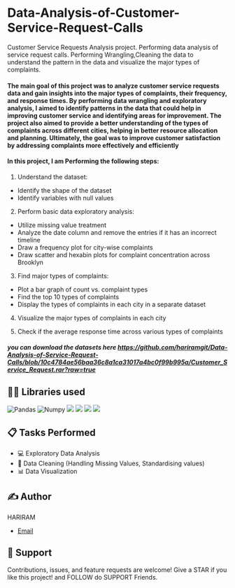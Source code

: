 # Data-Analysis-of-Customer-Service-Request-Calls
 Customer Service Requests Analysis project. Performing data analysis of service request calls. Performing Wrangling,Cleaning the data to understand the pattern in the data and visualize the major types of complaints.
 
#### The main goal of this project was to analyze customer service requests data and gain insights into the major types of complaints, their frequency, and response times. By performing data wrangling and exploratory analysis, I aimed to identify patterns in the data that could help in improving customer service and identifying areas for improvement. The project also aimed to provide a better understanding of the types of complaints across different cities, helping in better resource allocation and planning. Ultimately, the goal was to improve customer satisfaction by addressing complaints more effectively and efficiently


#### In this project, I am Performing the following steps:

1. Understand the dataset: 
- Identify the shape of the dataset
- Identify variables with null values

2. Perform basic data exploratory analysis:
- Utilize missing value treatment
- Analyze the date column and remove the entries if it has an incorrect timeline
- Draw a frequency plot for city-wise complaints
- Draw scatter and hexabin plots for complaint concentration across Brooklyn

3. Find major types of complaints:
- Plot a bar graph of count vs. complaint types
- Find the top 10 types of complaints
- Display the types of complaints in each city in a separate dataset

4. Visualize the major types of complaints in each city

5. Check if the average response time across various types of complaints

##### you can download the datasets here https://github.com/hariramgit/Data-Analysis-of-Service-Request-Calls/blob/10c4784ae56baa36c8a1ca31017a4bc0f99b995a/Customer_Service_Request.rar?raw=true


## 👩‍💻 Libraries used
![Pandas](https://img.shields.io/badge/Pandas-2C2D72?style=for-the-badge&logo=pandas&logoColor=white)
![Numpy](https://img.shields.io/badge/Numpy-ffee4a?style=for-the-badge&logo=numpy&logoColor=white)
![](https://img.shields.io/badge/scikitlearn-0969DA.svg?style=for-the-badge&logo=scikit-learn&logoColor=white)
![](https://img.shields.io/badge/Matplotlib-fe9600?style=for-the-badge&logo=matplotlib&logoColor=white)
![](https://img.shields.io/badge/seaborn-0A3069?style=for-the-badge&logo=Seaborn&logoColor=white)
![](https://img.shields.io/badge/Scipy-B6E3FF?style=for-the-badge&logo=Scipy&logoColor=white)


## 📋 Tasks Performed
* 💻 Exploratory Data Analysis 
* 🧹 Data Cleaning (Handling Missing Values, Standardising values) 
* 📊 Data Visualization


## ✍️ Author
HARIRAM
* [Email](mailto:hariramhdmp@gmail.com)


## 🤝 Support
Contributions, issues, and feature requests are welcome!
Give a STAR if you like this project! and FOLLOW do SUPPORT Friends.
